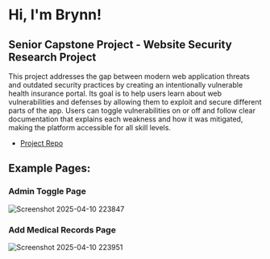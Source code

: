 <h1>Hi, I'm Brynn!</h1>

<h2>Senior Capstone Project - Website Security Research Project</h2>

This project addresses the gap between modern web application threats and outdated security practices by creating an intentionally vulnerable health insurance portal. Its goal is to help users learn about web vulnerabilities and defenses by allowing them to exploit and secure different parts of the app. Users can toggle vulnerabilities on or off and follow clear documentation that explains each weakness and how it was mitigated, making the platform accessible for all skill levels.

- [Project Repo](https://github.com/BeaverHealth-Vulnerable-Web-App/BeaverHealth-Vulnerable-Web-App)

<h2>Example Pages:</h2>
  <h3>Admin Toggle Page</h3>
  
![Screenshot 2025-04-10 223847](https://github.com/user-attachments/assets/036a036d-2ae7-4e9c-9a78-54ffb1af0179)


  <h3>Add Medical Records Page</h3>

![Screenshot 2025-04-10 223951](https://github.com/user-attachments/assets/b8f6b2b1-f3a4-4c85-8ed5-e27e453c7de0)
